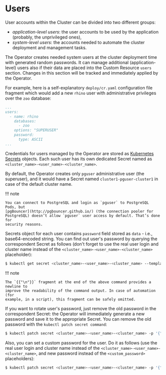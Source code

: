 # Users

User accounts within the Cluster can be divided into two different groups:

* *application-level users*: the user accounts to be used by the application
    (probably, the unprivileged ones),
* *system-level users*: the accounts needed to automate the cluster deployment
    and management tasks.

The Operator creates needed system users at the cluster deployment time with
generated random passwords. It can manage additional (application-level) users
also if their data are placed into the Custom Resource `users` section. Changes
in this section will be tracked and immediately applied by the Operator.

For example, here is a self-explanatory `deploy/cr.yaml` configuration file
fragment which would add a new `rhino` user with administrative privileges over
the `zoo` database:

```yaml
...
users:
  - name: rhino
    databases:
      - zoo
    options: "SUPERUSER"
    password:
      type: ASCII
...
```

Credentials for users managed by the Operator are stored as [Kubernetes Secrets](https://kubernetes.io/docs/concepts/configuration/secret/) objects.
Each such user has its own dedicated Secret named as
`<cluster_name>-<user_name>-<cluster_name>`.

By default, the Operator creates only `pguser` administrative user (the
superuser), and it would have a Secret named `cluster1-pguser-cluster1` in case
of the default cluster name.

!!! note

    You can connect to PostgreSQL and login as `pguser` to PostgreSQL Pods, but
    [pgBouncer](http://pgbouncer.github.io/) (the connection pooler for
    PostgreSQL) doesn’t allow `pguser` user access by default. That’s done for
    security reasons.


Secrets object for each user contains `password` field stored as `data` - i.e.,
base64-encoded string. You can find out user's password by querying the
correspondent Secret as follows (don't forget to use the real user login and
cluster name instead of the `<cluster_name>-<user_name>-<cluster_name>`
placeholder):

``` {.bash data-prompt="$" }
$ kubectl get secret <cluster_name>-<user_name>-<cluster_name> --template='{{.data.password | base64decode}}{{"\n"}}'
```

!!! note

    The `{{"\n"}}` fragment at the end of the above command provides a newline to
    improve the readability of the command output. In case of automation (for
    example, in a script), this fragment can be safely omitted.

If you want to rotate user's password, just remove the old password in the
correspondent Secret: the Operator will immediately generate a new password
and save it to the appropriate Secret. You can remove the old password with the
`kubectl patch secret command`:

``` {.bash data-prompt="$" }
$ kubectl patch secret <cluster_name>-<user_name>-<cluster_name> -p '{"data":{"password":""}}'
```

Also, you can set a custom password for the user. Do it as follows (use the real
user login and cluster name instead of the
`<cluster_name>-<user_name>-<cluster_name>`,
and new password instead of the `<custom_password>` placeholders):

``` {.bash data-prompt="$" }
$ kubectl patch secret <cluster_name>-<user_name>-<cluster_name> -p '{"stringData":{"password":"<custom_password>", "verifier":""}}'
```

